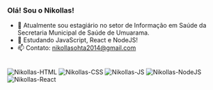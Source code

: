 ### Olá! Sou o Nikollas!

- 🔭 Atualmente sou estagiário no setor de Informação em Saúde da Secretaria Municipal de Saúde de Umuarama.
- 🌱 Estudando JavaScript, React e NodeJS!
- 📫 Contato: nikollasohta2014@gmail.com

<!---
<div>
  <a href="https://github.com/nikollllllas">
  <img height="130em" src="https://github-readme-stats.vercel.app/api?username=nikollllllas&show_icons=true&theme=midnight-purple&include_all_commits=true"/>
  <img height="130em" src="https://github-readme-stats.vercel.app/api/top-langs/?username=nikollllllas&layout=compact&langs_count=16&theme=midnight-purple"/>
</div>
--->

<div style="display: inline_block"><br>
  <img align="center" alt="Nikollas-HTML" src="https://img.shields.io/badge/HTML5-E34F26?style=for-the-badge&logo=html5&logoColor=white"/>
  <img align="center" alt="Nikollas-CSS" src="https://img.shields.io/badge/CSS3-1572B6?style=for-the-badge&logo=css3&logoColor=white"/>
  <img align="center" alt="Nikollas-JS" src="https://img.shields.io/badge/JavaScript-323330?style=for-the-badge&logo=javascript&logoColor=F7DF1E"/>
  <img align="center" alt="Nikollas-NodeJS" src="https://img.shields.io/badge/node.js-6DA55F?style=for-the-badge&logo=node.js&logoColor=white"/>
  <img align="center" alt="Nikollas-React" src="https://img.shields.io/badge/react-%2320232a.svg?style=for-the-badge&logo=react&logoColor=%2361DAFB"/>
</div>

##

<div>
  
</div>
